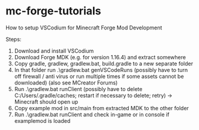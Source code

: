 # mc-forge-tutorials

How to setup VSCodium for Minecraft Forge Mod Development

Steps:
1. Download and install VSCodium
2. Download Forge MDK (e.g. for version 1.16.4) and extract somewhere
3. Copy gradle, gradlew, gradlew.bat, build.gradle to a new separate folder
4. In that folder run .\gradlew.bat genVSCodeRuns (possibly have to turn off firewall / anti virus or run multiple times if some assets cannot be downloaded) (also see MCreator Forums)
5. Run .\gradlew.bat runClient (possibly have to delete C:/Users/.gradle/caches; restart if necessary to delete; retry) -> Minecraft should open up
6. Copy example mod in src/main  from extracted MDK to the other folder
7. Run .\gradlew.bat runClient and check in-game or in console if examplemod is loaded
